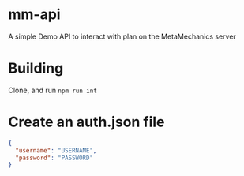 # mm-api
A simple Demo API to interact with plan on the MetaMechanics server

# Building
Clone, and run `npm run int`

# Create an auth.json file
```json
{
  "username": "USERNAME",
  "password": "PASSWORD"
}

```
